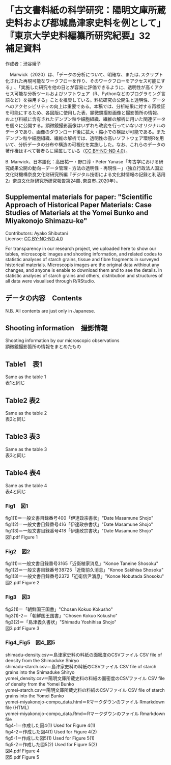 # **「古文書料紙の科学研究：陽明文庫所蔵史料および都城島津家史料を例として」『東京大学史料編纂所研究紀要』32　補足資料**

作成者：渋谷綾子  

　Marwick（2020）は、「データの分析について、明確な、または､スクリプト化された再現可能なワークフローを作り、そのワークフローをアクセス可能にする」､「実施した研究を他の日とが容易に評価できるように、透明性が高くアクセス可能な分析ツールおよびソフトウェア（R、Pythonなどのプログラミング言語など）を採用する」ことを推奨している。料紙研究の公開生と透明性、データへのアクセシビリティの向上は重要である。本稿では、分析結果に対する再検証を可能にするため、各図版に使用した表、顕微鏡撮影画像と撮影箇所の情報、および料紙に含有されたデンプン粒や細胞組織、繊維の解析に用いた関連データを個々に公開する。顕微鏡撮影画像はいずれも改変を行っていないオリジナルのデータであり、画像のダウンロード後に拡大・縮小での検証が可能である。またデンプン粒や細胞組織、繊維の解析では、透明性の高いソフトウェア環境Rを用いて、分析データの分布や構造の可視化を実施しした。なお、これらのデータの著作権はすべて著者らに帰属している（[CC BY-NC-ND 4.0](https://creativecommons.org/licenses/by-nc-nd/4.0/deed.ja)）。  

B. Marwick、日本語化：高田祐一・野口淳・Peter Yanase「考古学における研究成果公開の動向－データ管理・方法の透明性・再現性－」（独立行政法人国立文化財機構奈良文化財研究所編『デジタル技術による文化財情報の記録と利活用2』奈良文化財研究所研究報告第24冊､奈良市､2020年）。  
</p>

## **Supplemental materials for paper: "Scientific Approach of Historical Paper Materials: Case Studies of Materials at the Yomei Bunko and Miyakonojo Shimazu-ke"**

Contributors: Ayako Shibutani  
License: [CC BY-NC-ND 4.0](https://creativecommons.org/licenses/by-nc-nd/4.0/deed.en)  

For transparency in our research project, we uploaded here to show our tables, microscopic images and shooting information, and related codes to statistic analyses of starch grains, tissue and fibre fragments in surveyed historical materials. Microscopis images are the original data withiout any changes, and anyone is enable to download them and to see the details. In statistic analyses of starch grains and others, distribution and structures of all data were visualised through R/RStudio.  
</p>
</p>

## データの内容　Contents  

N.B. All contents are just only in Japanese.

## Shooting information　撮影情報  

Shooting information by our microscopic observations  
顕微鏡撮影箇所の情報をまとめたもの  

## Table1　表1

Same as the table 1  
表1と同じ

## Table2  表2

Same as the table 2  
表2と同じ  

## Table3  表3

Same as the table 3  
表3と同じ  

## Table4  表4

Same as the table 4  
表4と同じ  

### Fig1　図1  

fig1(1)＝一般文書目録番号400「伊達政宗書状」"Date Masamune Shojo"  
fig1(2)＝一般文書目録番号416「伊達政宗書状」"Date Masamune Shojo"  
fig1(3)＝一般文書目録番号418「伊達政宗書状」"Date Masamune Shojo"  
図1.pdf  Figure 1  

### Fig2　図2  

fig1(1)＝一般文書目録番号3165「近衛稙家消息」"Konoe Taneine Shosoku"  
fig1(2)＝一般文書目録番号38725「近衛前久消息」"Konoe Sakihisa Shosoku"  
fig1(3)＝一般文書目録番号2372「近衛信尹消息」"Konoe Nobutada Shosoku"  
図2.pdf  Figure 2

### Fig3　図3  

fig3(1)＝「朝鮮国王国書」"Chosen Kokuo Kokusho"  
fig3(1)-2＝「朝鮮国王国書」"Chosen Kokuo Kokusho"  
fig3(2)＝「島津義久書状」"Shimadu Yoshihisa Shojo"  
図3.pdf  Figure 3  

### Fig4_Fig5　図4_図5

shimadu-density.csv＝島津家史料の料紙の面密度のCSVファイル CSV file of density from the Shimaduke Shiryo  
shimadu-starch.csv＝島津家史料の料紙のCSVファイル CSV file of starch grains into the Shimaduke Shiryo  
yomei_density.csv＝陽明文庫所蔵史料の料紙の面密度のCSVファイル CSV file of density from the Yomei Bunko  
yomei-starch.csv＝陽明文庫所蔵史料の料紙のCSVファイル CSV file of starch grains into the Yomei Bunko  
yomei-miyakonojo-compo_data.html＝Rマークダウンのファイル Rmarkdown file (HTML)  
yomei-miyakonojo-compo_data.Rmd＝Rマークダウンのファイル Rmarkdown file  
fig4-1＝作成した図4(1) Used for Figure 4(1)  
fig4-2＝作成した図4(1) Used for Figure 4(2)  
fig5-1＝作成した図5(1) Used for Figure 5(1)  
fig5-2＝作成した図5(2) Used for Figure 5(2)  
図4.pdf Figure 4  
図5.pdf Figure 5
